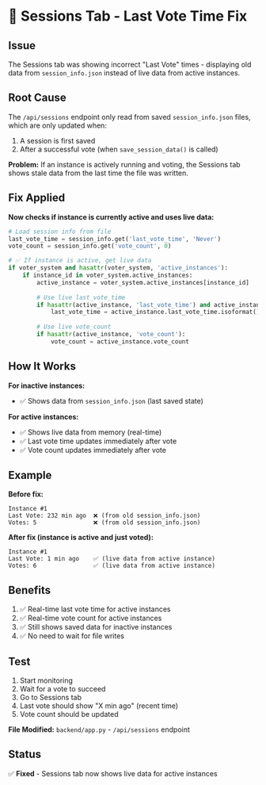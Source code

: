 # 🐛 Sessions Tab - Last Vote Time Fix

## Issue

The Sessions tab was showing incorrect "Last Vote" times - displaying old data from `session_info.json` instead of live data from active instances.

## Root Cause

The `/api/sessions` endpoint only read from saved `session_info.json` files, which are only updated when:
1. A session is first saved
2. After a successful vote (when `save_session_data()` is called)

**Problem:** If an instance is actively running and voting, the Sessions tab shows stale data from the last time the file was written.

## Fix Applied

**Now checks if instance is currently active and uses live data:**

```python
# Load session info from file
last_vote_time = session_info.get('last_vote_time', 'Never')
vote_count = session_info.get('vote_count', 0)

# ✅ If instance is active, get live data
if voter_system and hasattr(voter_system, 'active_instances'):
    if instance_id in voter_system.active_instances:
        active_instance = voter_system.active_instances[instance_id]
        
        # Use live last_vote_time
        if hasattr(active_instance, 'last_vote_time') and active_instance.last_vote_time:
            last_vote_time = active_instance.last_vote_time.isoformat()
        
        # Use live vote_count
        if hasattr(active_instance, 'vote_count'):
            vote_count = active_instance.vote_count
```

## How It Works

**For inactive instances:**
- ✅ Shows data from `session_info.json` (last saved state)

**For active instances:**
- ✅ Shows live data from memory (real-time)
- ✅ Last vote time updates immediately after vote
- ✅ Vote count updates immediately after vote

## Example

**Before fix:**
```
Instance #1
Last Vote: 232 min ago  ❌ (from old session_info.json)
Votes: 5                ❌ (from old session_info.json)
```

**After fix (instance is active and just voted):**
```
Instance #1
Last Vote: 1 min ago    ✅ (live data from active instance)
Votes: 6                ✅ (live data from active instance)
```

## Benefits

1. ✅ Real-time last vote time for active instances
2. ✅ Real-time vote count for active instances
3. ✅ Still shows saved data for inactive instances
4. ✅ No need to wait for file writes

## Test

1. Start monitoring
2. Wait for a vote to succeed
3. Go to Sessions tab
4. Last vote should show "X min ago" (recent time)
5. Vote count should be updated

**File Modified:** `backend/app.py` - `/api/sessions` endpoint

## Status

✅ **Fixed** - Sessions tab now shows live data for active instances
